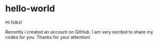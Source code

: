 # hello-world

Hi folks!

Recently i created an account on GitHub. I am very excited to share my codes for you. Thanks for your attention!
